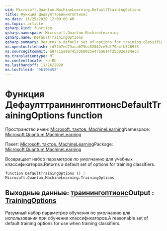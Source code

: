 ```yaml
---
uid: Microsoft.Quantum.MachineLearning.DefaultTrainingOptions
title: Функция Дефаулттраинингоптионс
ms.date: 11/25/2020 12:00:00 AM
ms.topic: article
qsharp.kind: function
qsharp.namespace: Microsoft.Quantum.MachineLearning
qsharp.name: DefaultTrainingOptions
qsharp.summary: Returns a default set of options for training classifiers.
ms.openlocfilehash: fd72b7ed73aca675bc82042ce5df79a4fb3269f3
ms.sourcegitcommit: a87c1aa8e7453360025e47ba614f25b02ea84ec3
ms.translationtype: MT
ms.contentlocale: ru-RU
ms.lasthandoff: 11/26/2020
ms.locfileid: "96196452"
---
```

# <a name="defaulttrainingoptions-function"></a><span data-ttu-id="11299-102">Функция Дефаулттраинингоптионс</span><span class="sxs-lookup"><span data-stu-id="11299-102">DefaultTrainingOptions function</span></span>

<span data-ttu-id="11299-103">Пространство имен: [Microsoft. тактов. MachineLearning](xref:Microsoft.Quantum.MachineLearning)</span><span class="sxs-lookup"><span data-stu-id="11299-103">Namespace: [Microsoft.Quantum.MachineLearning](xref:Microsoft.Quantum.MachineLearning)</span></span>

<span data-ttu-id="11299-104">Пакет: [Microsoft. тактов. MachineLearning](https://nuget.org/packages/Microsoft.Quantum.MachineLearning)</span><span class="sxs-lookup"><span data-stu-id="11299-104">Package: [Microsoft.Quantum.MachineLearning](https://nuget.org/packages/Microsoft.Quantum.MachineLearning)</span></span>


<span data-ttu-id="11299-105">Возвращает набор параметров по умолчанию для учебных классификаторов.</span><span class="sxs-lookup"><span data-stu-id="11299-105">Returns a default set of options for training classifiers.</span></span>

```qsharp
function DefaultTrainingOptions () : Microsoft.Quantum.MachineLearning.TrainingOptions
```


## <a name="output--trainingoptions"></a><span data-ttu-id="11299-106">Выходные данные: [траинингоптионс](xref:Microsoft.Quantum.MachineLearning.TrainingOptions)</span><span class="sxs-lookup"><span data-stu-id="11299-106">Output : [TrainingOptions](xref:Microsoft.Quantum.MachineLearning.TrainingOptions)</span></span>

<span data-ttu-id="11299-107">Разумный набор параметров обучения по умолчанию для использования при обучении классификаторов.</span><span class="sxs-lookup"><span data-stu-id="11299-107">A reasonable set of default training options for use when training classifiers.</span></span>